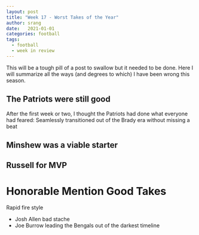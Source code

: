 ```yaml
---
layout: post
title: "Week 17 - Worst Takes of the Year"
author: srang
date:   2021-01-01
categories: football
tags:
  - football
  - week in review
---
```


This will be a tough pill of a post to swallow but it needed
to be done. Here I will summarize all the ways (and degrees to which) I have
been wrong this season.

## The Patriots were still good

After the first week or two, I thought the Patriots had done what everyone had feared: 
Seamlessly transitioned out of the Brady era without missing a beat

## Minshew was a viable starter

## Russell for MVP


# Honorable Mention Good Takes

Rapid fire style

- Josh Allen bad stache
- Joe Burrow leading the Bengals out of the darkest timeline
